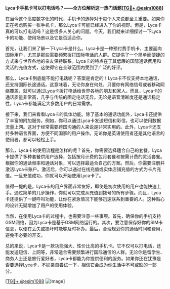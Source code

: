 **Lyca卡手机卡可以打电话吗？——全方位解析这一热门话题[[TG💪+ @esim1088](https://t.me/s/esim1088)]**

在当今这个高度数字化的时代，手机卡的选择对于每个人来说都至关重要。如果你正在考虑购买一张手机卡，那么Lyca卡可能已经进入了你的视野。但是，Lyca卡真的可以打电话吗？这是很多人关心的问题。今天，我们就来详细探讨一下Lyca卡的功能、使用场景以及它是否适合你。

首先，让我们来了解一下Lyca卡是什么。Lyca卡是一种预付费手机卡，主要面向国际用户，尤其是那些需要频繁拨打国际电话的人群。它提供了一个简单而便捷的方式来与世界各地的亲友保持联系。Lyca卡的特点在于其低廉的国际通话费用和灵活的充值方式，这使得它在全球范围内受到了广泛的好评。

那么，Lyca卡到底能不能打电话呢？答案是肯定的！Lyca卡不仅支持本地通话，还支持国际长途通话。这意味着，无论你身在何处，只要你有网络信号或者移动网络覆盖，就可以通过Lyca卡拨打电话给世界各地的朋友和家人。而且，Lyca卡的通话质量非常高，几乎与传统的固定电话无异。无论是语音清晰度还是通话稳定性，Lyca卡都能满足大多数用户的日常需求。

接下来，我们来看看Lyca卡的具体功能。除了基本的通话功能外，Lyca卡还提供了丰富的附加服务。例如，你可以通过Lyca卡发送短信和彩信，也可以使用数据流量上网。这对于经常需要跨国沟通的人来说是非常实用的。此外，Lyca卡还支持多种语言界面，方便不同国家的用户操作。无论你是英语使用者还是其他语言的使用者，都可以轻松上手。

那么，Lyca卡的使用流程是怎样的呢？首先，你需要选择适合自己的套餐。Lyca卡提供了多种套餐供用户选择，包括按月计费的包月套餐和按需计费的灵活套餐。根据你的通话频率和通话对象，可以选择最适合自己的方案。然后，你需要注册并激活Lyca卡账户。激活后，你可以通过在线充值或实体店铺充值的方式为卡片充值。一旦充值成功，你就可以开始使用Lyca卡了。

值得一提的是，Lyca卡的用户界面非常友好，即使是初次使用的用户也能快速上手。通过简单的几步操作，你就可以完成从充值到拨号的所有步骤。而且，Lyca卡还提供了一键呼叫功能，让你在紧急情况下能够迅速联系到重要的人。这种贴心的设计无疑增加了用户的使用体验。

当然，在使用Lyca卡的过程中，也需要注意一些事项。首先，确保你的手机支持GSM网络，因为Lyca卡是基于GSM网络运行的。其次，要注意保存好你的SIM卡信息，以便在丢失或损坏时能够及时补办。最后，合理规划你的通话时间和费用，避免不必要的开支。

总的来说，Lyca卡是一款功能强大、性价比高的手机卡。它不仅可以打电话，还能发送短信、上网等，非常适合需要频繁进行国际通信的人群。无论你是留学生、商务人士还是旅行爱好者，Lyca卡都能为你提供便利的服务。如果你还在犹豫是否要选择Lyca卡，不妨亲自尝试一下，相信它会成为你生活中不可或缺的一部分。

[[TG💪+ @esim1088](https://t.me/s/esim1088) ![Image](https://i.postimg.cc/4NQfJmqS/Snipaste-2025-05-13-00-14-12.png)]